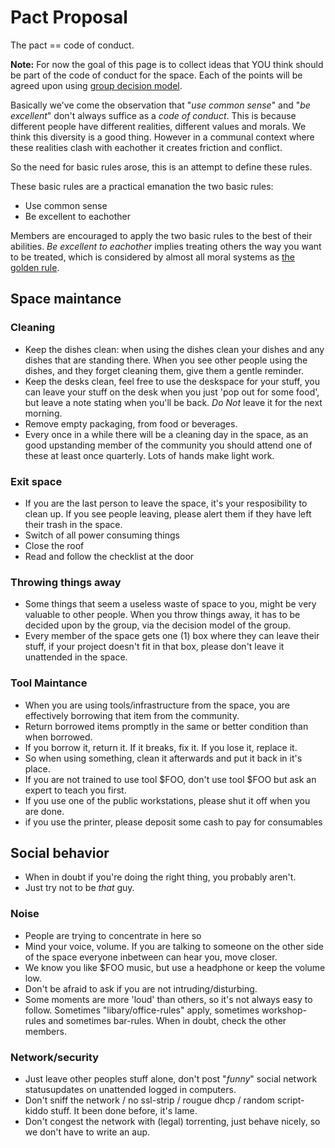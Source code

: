 # Pact Proposal

The pact == code of conduct. 

**Note:** For now the goal of this page is to collect ideas that YOU think should be part of the
code of conduct for the space. Each of the points will be agreed upon using [group decision model](../order/decision.md#members-group).

Basically we've come the observation that "*use common sense*" and "*be excellent*" don't always suffice as a *code of conduct*. This is because different people have different realities, different values and morals. We think this diversity is a good thing. However in a communal context where these realities clash with eachother it creates friction and conflict. 

So the need for basic rules arose, this is an attempt to define these rules.

These basic rules are a practical emanation the two basic rules: 
* Use common sense
* Be excellent to eachother

Members are encouraged to apply the two basic rules to the best of their abilities. *Be excellent to eachother* implies treating others the way you want to be treated, which is considered by almost all moral systems as [the golden rule](http://en.wikipedia.org/wiki/Golden_Rule).

## Space maintance

### Cleaning
* Keep the dishes clean: when using the dishes clean your dishes and any dishes that are standing there. When you see other people using the dishes, and they forget cleaning them, give them a gentle reminder. 
* Keep the desks clean, feel free to use the deskspace for your stuff, you can leave your stuff on the desk when you just 'pop out for some food', but leave a note stating when you'll be back. _Do Not_ leave it for the next morning. 
* Remove empty packaging, from food or beverages. 
* Every once in a while there will be a cleaning day in the space, as an good upstanding member of the community you should attend one of these at least once quarterly. Lots of hands make light work.

### Exit space 
* If you are the last person to leave the space, it's your resposibility to clean up. If you see people leaving, please alert them if they have left their trash in the space.
* Switch of all power consuming things
* Close the roof
* Read and follow the checklist at the door

### Throwing things away
* Some things that seem a useless waste of space to you, might be very valuable to other people. When you throw things away, it has to be decided upon by the group, via the decision model of the group.
* Every member of the space gets one (1) box where they can leave their stuff, if your project doesn't fit in that box, please don't leave it unattended in the space.

### Tool Maintance
* When you are using tools/infrastructure from the space, you are effectively borrowing that item from the community. 
* Return borrowed items promptly in the same or better condition than when borrowed.
* If you borrow it, return it. If it breaks, fix it. If you lose it, replace it.
* So when using something, clean it afterwards and put it back in it's place.
* If you  are not trained to use tool $FOO, don't use tool $FOO but ask an expert to teach you first.
* If you use one of the public workstations, please shut it off when you are done. 
* if you use the printer, please deposit some cash to pay for consumables

## Social behavior 
* When in doubt if you're doing the right thing, you probably aren't.
* Just try not to be *that* guy. 

### Noise
* People are trying to concentrate in here so 
 * Mind your voice, volume. If you are talking to someone on the other side of the space everyone inbetween can hear you, move closer.
 * We know you like $FOO music, but use a headphone or keep the volume low.
 * Don't be afraid to ask if you are not intruding/disturbing.
 * Some moments are more 'loud' than others, so it's not always easy to follow. Sometimes "libary/office-rules" apply,
   sometimes workshop-rules and sometimes bar-rules. When in doubt, check the other members.

### Network/security
* Just leave other peoples stuff alone, don't post "*funny*" social network statusupdates on unattended logged in computers.
* Don't sniff the network / no ssl-strip /  rougue dhcp / random script-kiddo stuff. It been done before, it's lame.
* Don't congest the network with (legal) torrenting, just behave nicely, so we don't have to write an aup.
